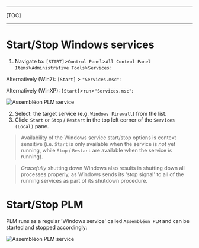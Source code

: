 
----------

[TOC]

----------

# Start/Stop Windows services

1. Navigate to: `[START]`>`Control Panel`>`All Control Panel Items`>`Administrative Tools`>`Services`:

 Alternatively (Win7): `[Start]` > `"Services.msc"`:
 
 Alternatively (WinXP): `[Start]`>`run`>`"Services.msc"`:
 
 ![Assembléon PLM service](http://i.imgur.com/XgjaHYv.png)
 
2. Select: the target service (e.g. `Windows Firewall`) from the list.
3. Click: `Start` or `Stop` / `Restart` in the top left corner of the `Services (Local)` pane.

> Availability of the Windows service start/stop options is context sensitive (i.e.  `Start` is only available when the service is *not* yet running, while `Stop` / `Restart` are available when the service *is* running).

> *Gracefully* shutting down Windows also results in shutting down all processes properly, as Windows sends its 'stop signal' to all of the running services as part of its shutdown procedure.

# Start/Stop PLM

PLM runs as a regular 'Windows service' called `Assembléon PLM` and can be started and stopped accordingly:

![Assembléon PLM service](http://i.imgur.com/AEw75fJ.png)